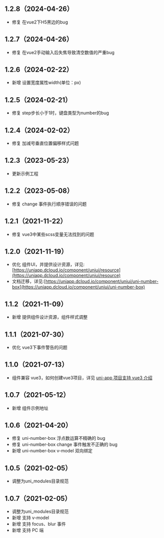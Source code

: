 ## 1.2.8（2024-04-26）
- 修复 在vue2下H5黑边的bug
## 1.2.7（2024-04-26）
- 修复 在vue2手动输入后失焦导致清空数值的严重bug
## 1.2.6（2024-02-22）
- 新增 设置宽度属性width(单位：px)
## 1.2.5（2024-02-21）
- 修复 step步长小于1时，键盘类型为number的bug
## 1.2.4（2024-02-02）
- 修复 加减号垂直位置偏移样式问题
## 1.2.3（2023-05-23）
- 更新示例工程
## 1.2.2（2023-05-08）
- 修复 change 事件执行顺序错误的问题
## 1.2.1（2021-11-22）
- 修复 vue3中某些scss变量无法找到的问题
## 1.2.0（2021-11-19）
- 优化 组件UI，并提供设计资源，详见:[https://uniapp.dcloud.io/component/uniui/resource](https://uniapp.dcloud.io/component/uniui/resource)
- 文档迁移，详见:[https://uniapp.dcloud.io/component/uniui/uni-number-box](https://uniapp.dcloud.io/component/uniui/uni-number-box)
## 1.1.2（2021-11-09） 
- 新增 提供组件设计资源，组件样式调整
## 1.1.1（2021-07-30）
- 优化 vue3下事件警告的问题
## 1.1.0（2021-07-13）
- 组件兼容 vue3，如何创建vue3项目，详见 [uni-app 项目支持 vue3 介绍](https://ask.dcloud.net.cn/article/37834)
## 1.0.7（2021-05-12）
- 新增 组件示例地址
## 1.0.6（2021-04-20）
- 修复 uni-number-box 浮点数运算不精确的 bug
- 修复 uni-number-box change 事件触发不正确的 bug
- 新增 uni-number-box v-model 双向绑定
## 1.0.5（2021-02-05）
- 调整为uni_modules目录规范

## 1.0.7（2021-02-05）
- 调整为uni_modules目录规范
- 新增 支持 v-model
- 新增 支持 focus、blur 事件
- 新增 支持 PC 端
